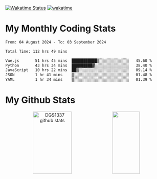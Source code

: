 [![Wakatime Status](https://github.com/noopurphalak/noopurphalak/workflows/wakatime-status-update/badge.svg)](https://github.com/noopurphalak/noopurphalak/actions/workflows/main.yml)
[![wakatime](https://wakatime.com/badge/user/80ace140-ef40-4fdd-b8ed-f3be3d2e1aea.svg)](https://wakatime.com/@80ace140-ef40-4fdd-b8ed-f3be3d2e1aea)

# My Monthly Coding Stats

<!--START_SECTION:waka-->

```txt
From: 04 August 2024 - To: 03 September 2024

Total Time: 112 hrs 49 mins

Vue.js       51 hrs 45 mins  ███████████▒░░░░░░░░░░░░░   45.60 %
Python       43 hrs 34 mins  █████████▓░░░░░░░░░░░░░░░   38.40 %
JavaScript   10 hrs 22 mins  ██▒░░░░░░░░░░░░░░░░░░░░░░   09.14 %
JSON         1 hr 41 mins    ▒░░░░░░░░░░░░░░░░░░░░░░░░   01.48 %
YAML         1 hr 34 mins    ▒░░░░░░░░░░░░░░░░░░░░░░░░   01.39 %
```

<!--END_SECTION:waka-->

# My Github Stats
<div style="text-align: center;">
  <img width="49%" height="195px" src="https://github-readme-stats-sigma-five.vercel.app/api?username=noopurphalak&show_icons=true&count_private=true&hide_border=true&title_color=ecf2f8&icon_color=0d1117&text_color=FFFFFF&bg_color=0d1117" alt="DGS1337 github stats" />
  <img width="41%" height="195px" src="https://github-readme-stats-sigma-five.vercel.app/api/top-langs/?username=noopurphalak&layout=compact&hide_border=true&title_color=ecf2f8&text_color=FFFFFF&bg_color=0d1117" />
</div>
